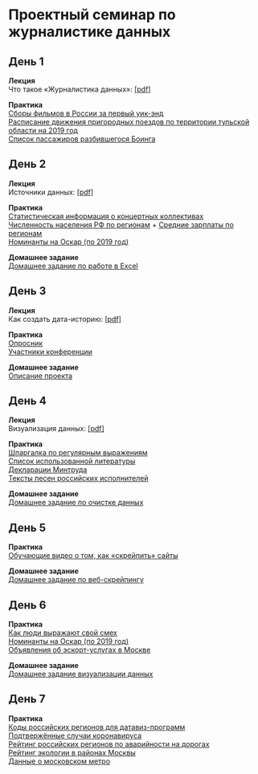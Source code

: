 # Проектный семинар по журналистике данных

## День 1
**Лекция**<br>
Что такое «Журналистика данных»: [[pdf]](/lections/lection_1.pdf)<br>

**Практика**<br>
[Сборы фильмов в России за первый уик-энд](/data/topWeekends_first_week.csv)<br>
[Расписание движения пригородных поездов по территории тульской области на 2019 год](/data/trains_tula.csv)<br>
[Список пассажиров разбившегося Боинга](https://www.flyuia.com/ua/ua/news/2020/flight-ps752-passenger-list)<br>

## День 2
**Лекция**<br>
Источники данных: [[pdf]](/lections/lection_2.pdf)<br>

**Практика**<br>
[Статистическая информация о концертных коллективах](/data/collectives.csv)<br>
[Численность населения РФ по регионам](https://showdata.gks.ru/report/278928) + [Средние зарплаты по регионам](https://showdata.gks.ru/report/278928)<br>
[Номинанты на Оскар (по 2019 год)](/data/oscar_nominations_data.csv)<br>

**Домашнее задание**<br>
[Домашнее задание по работе в Excel](/homework/hw1.md)<br>

## День 3
**Лекция**<br>
Как создать дата-историю: [[pdf]](/lections/lection_3.pdf)<br>

**Практика**<br>
[Опросник](/data/messy_countries_and_various_data_types.xlsx)<br>
[Участники конференции](data/conf.xlsx)<br>

**Домашнее задание**<br>
[Описание проекта](/homework/project_brief.md)<br>

## День 4
**Лекция**<br>
Визуализация данных: [[pdf]](/lections/lection_4.pdf)<br>

**Практика**<br>
[Шпаргалка по регулярным выражениям](/lections/regexp.jpg)<br>
[Список использованной литературы](https://studfile.net/preview/1475661/page:7/)<br>
[Декларации Минтруда](/data/declare.docx)<br>
[Тексты песен российских исполнителей](/data/songs_texts.zip)<br>

**Домашнее задание**<br>
[Домашнее задание по очистке данных](/homework/hw2.md)<br>

## День 5
**Практика**<br>
[Обучающие видео о том, как «скрейпить» сайты](https://www.webscraper.io/tutorials)<br>

**Домашнее задание**<br>
[Домашнее задание по веб-скрейпингу](/homework/hw3.md)<br>

## День 6
**Практика**<br>
[Как люди выражают свой смех](https://github.com/the-pudding/data/tree/master/laugh)<br>
[Номинанты на Оскар (по 2019 год)](/data/oscar_nominations_data.csv)<br>
[Объявления об эскорт-услугах в Москве](/data/sex.csv)<br>

**Домашнее задание**<br>
[Домашнее задание визуализации данных](/homework/hw4.md)<br>

## День 7
**Практика**<br>
[Коды российских регионов для датавиз-программ](https://docs.google.com/spreadsheets/d/1x3de-2L522CPfC5G3g_BNnAiTXkdZuxzYi5x4HpdoA4/edit?usp=sharing)<br>
[Подтвержённые случаи коронавируса](/data/time_series_19-covid-Confirmed.csv)<br>
[Рейтинг российских регионов по аварийности на дорогах](https://ria.ru/20200224/1564977090.html)<br>
[Рейтинг экологии в районах Москвы](https://www.novostroy-m.ru/ekologiya-v-moskve)<br>
[Данные о московском метро](/data/Moscow_subway_stations.csv)<br>